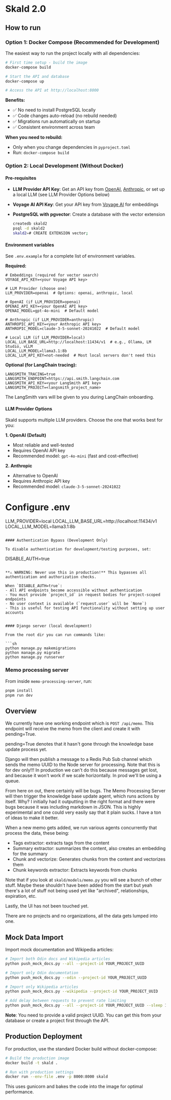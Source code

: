 # Skald 2.0

## How to run

### Option 1: Docker Compose (Recommended for Development)

The easiest way to run the project locally with all dependencies:

```sh
# First time setup - build the image
docker-compose build

# Start the API and database
docker-compose up

# Access the API at http://localhost:8000
```

**Benefits:**

- ✅ No need to install PostgreSQL locally
- ✅ Code changes auto-reload (no rebuild needed)
- ✅ Migrations run automatically on startup
- ✅ Consistent environment across team

**When you need to rebuild:**

- Only when you change dependencies in `pyproject.toml`
- Run: `docker-compose build`

### Option 2: Local Development (Without Docker)

#### Pre-requisites

- **LLM Provider API Key**: Get an API key from [OpenAI](https://platform.openai.com/), [Anthropic](https://console.anthropic.com/), or set up a local LLM (see LLM Provider Options below)
- **Voyage AI API Key**: Get your API key from [Voyage AI](https://www.voyageai.com/) for embeddings
- **PostgreSQL with pgvector**: Create a database with the vector extension

    ```sh
    createdb skald2
    psql -d skald2
    skald2=# CREATE EXTENSION vector;
    ```

#### Environment variables

See `.env.example` for a complete list of environment variables.

**Required:**

```
# Embeddings (required for vector search)
VOYAGE_API_KEY=<your Voyage API key>

# LLM Provider (choose one)
LLM_PROVIDER=openai  # Options: openai, anthropic, local

# OpenAI (if LLM_PROVIDER=openai)
OPENAI_API_KEY=<your OpenAI API key>
OPENAI_MODEL=gpt-4o-mini  # Default model

# Anthropic (if LLM_PROVIDER=anthropic)
ANTHROPIC_API_KEY=<your Anthropic API key>
ANTHROPIC_MODEL=claude-3-5-sonnet-20241022  # Default model

# Local LLM (if LLM_PROVIDER=local)
LOCAL_LLM_BASE_URL=http://localhost:11434/v1  # e.g., Ollama, LM Studio, vLLM
LOCAL_LLM_MODEL=llama3.1:8b
LOCAL_LLM_API_KEY=not-needed  # Most local servers don't need this
```

**Optional (for LangChain tracing):**

```
LANGSMITH_TRACING=true
LANGSMITH_ENDPOINT=https://api.smith.langchain.com
LANGSMITH_API_KEY=<your LangSmith API key>
LANGSMITH_PROJECT=<langsmith_project_name>
```

The LangSmith vars will be given to you during LangChain onboarding.

#### LLM Provider Options

Skald supports multiple LLM providers. Choose the one that works best for you:

**1. OpenAI (Default)**

- Most reliable and well-tested
- Requires OpenAI API key
- Recommended model: `gpt-4o-mini` (fast and cost-effective)

**2. Anthropic**

- Alternative to OpenAI
- Requires Anthropic API key
- Recommended model: `claude-3-5-sonnet-20241022`

# Configure .env

LLM_PROVIDER=local
LOCAL_LLM_BASE_URL=http://localhost:11434/v1
LOCAL_LLM_MODEL=llama3.1:8b

```

#### Authentication Bypass (Development Only)

To disable authentication for development/testing purposes, set:

```

DISABLE_AUTH=true

````

**⚠️ WARNING: Never use this in production!** This bypasses all authentication and authorization checks.

When `DISABLE_AUTH=true`:
- All API endpoints become accessible without authentication
- You must provide `project_id` in request bodies for project-scoped endpoints
- No user context is available (`request.user` will be `None`)
- This is useful for testing API functionality without setting up user accounts


#### Django server (local development)

From the root dir you can run commands like:

```sh
python manage.py makemigrations
python manage.py migrate
python manage.py runserver
````

### Memo processing server

From inside `memo-processing-server`, run:

```sh
pnpm install
pnpm run dev
```

## Overview

We currently have one working endpoint which is `POST /api/memo`. This endpoint will receive the memo from the client and create it with pending=True.

pending=True denotes that it hasn't gone through the knowledge base update process yet.

Django will then publish a message to a Redis Pub Sub channel which sends the memo UUID to the Node server for processing. Note that this is for dev only!!! In production we can't do this because messages get lost, and because it won't work if we scale horizontally. In prod we'll be using a queue.

From here on out, there certainly will be bugs. The Memo Processing Server will then trigger the knowledge base update agent, which runs actions by itself. Why? I initially had it outputting in the right format and there were bugs because it was including markdown in JSON. This is highly experimental and one could very easily say that it plain sucks. I have a ton of ideas to make it better.

When a new memo gets added, we run various agents concurrently that process the data, these being:

- Tags extractor: extracts tags from the content
- Summary extractor: summarizes the content, also creates an embedding for the summary
- Chunk and vectorize: Generates chunks from the content and vectorizes them
- Chunk keywords extractor: Extracts keywords from chunks

Note that if you look at `skald/models/memo.py` you will see a bunch of other stuff. Maybe these shouldn't have been added from the start but yeah there's a lot of stuff not being used yet like "archived", relationships, expiration, etc.

Lastly, the UI has not been touched yet.

There are no projects and no organizations, all the data gets lumped into one.

## Mock Data Import

Import mock documentation and Wikipedia articles:

```sh
# Import both Odin docs and Wikipedia articles
python push_mock_docs.py --all --project-id YOUR_PROJECT_UUID

# Import only Odin documentation
python push_mock_docs.py --odin --project-id YOUR_PROJECT_UUID

# Import only Wikipedia articles
python push_mock_docs.py --wikipedia --project-id YOUR_PROJECT_UUID

# Add delay between requests to prevent rate limiting
python push_mock_docs.py --all --project-id YOUR_PROJECT_UUID --sleep 1.0
```

**Note**: You need to provide a valid project UUID. You can get this from your database or create a project first through the API.

## Production Deployment

For production, use the standard Docker build without docker-compose:

```sh
# Build the production image
docker build -t skald .

# Run with production settings
docker run --env-file .env -p 8000:8000 skald
```

This uses gunicorn and bakes the code into the image for optimal performance.
